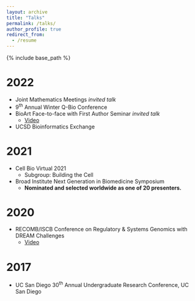 ```yaml
---
layout: archive
title: "Talks"
permalink: /talks/
author_profile: true
redirect_from:
  - /resume
---
```


{% include base_path %}

2022
======
* Joint Mathematics Meetings    *invited talk*
* 9<sup>th</sup> Annual Winter Q-Bio Conference
* BioArt Face-to-face with First Author Seminar     *invited talk*
    * [Video](https://www.bilibili.com/video/BV1Hb4y1J7E1?spm_id_from=333.999.0.0)
* UCSD Bioinformatics Exchange

2021
======
* Cell Bio Virtual 2021
    * Subgroup: Building the Cell
* Broad Institute Next Generation in Biomedicine Symposium
    * **Nominated and selected worldwide as one of 20 presenters.**

2020
======
* RECOMB/ISCB Conference on Regulatory & Systems Genomics with DREAM Challenges
    * [Video](https://www.youtube.com/watch?v=cv1W8e8VRyU)

2017
======
* UC San Diego 30<sup>th</sup> Annual Undergraduate Research Conference, UC San Diego
